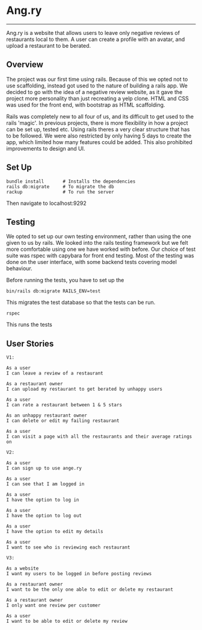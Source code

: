 # Ang.ry
------------

Ang.ry is a website that allows users to leave only negative reviews of restaurants local to them. A user can create a profile with an avatar, and upload a restaurant to be berated.

## Overview

The project was our first time using rails. Because of this we opted not to use scaffolding, instead got used to the nature of building a rails app. We decided to go with the idea of a negative review website, as it gave the project more personality than just recreating a yelp clone. HTML and CSS was used for the front end, with bootstrap as HTML scaffolding.

Rails was completely new to all four of us, and its difficult to get used to the rails 'magic'. In previous projects, there is more flexibility in how a project can be set up, tested etc. Using rails theres a very clear structure that has to be followed. We were also restricted by only having 5 days to create the app, which limited how many features could be added. This also prohibited improvements to design and UI.

## Set Up
```
bundle install       # Installs the dependencies
rails db:migrate     # To migrate the db 
rackup               # To run the server
```
Then navigate to localhost:9292


## Testing

We opted to set up our own testing environment, rather than using the one given to us by rails. We looked into the rails testing framework but we felt more comfortable using one we have worked with before. Our choice of test suite was rspec with capybara for front end testing. Most of the testing was done on the user interface, with some backend tests covering model behaviour.


Before running the tests, you have to set up the

```
bin/rails db:migrate RAILS_ENV=test
```
This migrates the test database so that the tests can be run.
```
rspec
```
This runs the tests


## User Stories



```
V1:

As a user
I can leave a review of a restaurant

As a restaurant owner
I can upload my restaurant to get berated by unhappy users

As a user
I can rate a restaurant between 1 & 5 stars

As an unhappy restaurant owner
I can delete or edit my failing restaurant

As a user
I can visit a page with all the restaurants and their average ratings on
```

```
V2:

As a user
I can sign up to use ange.ry

As a user
I can see that I am logged in

As a user
I have the option to log in

As a user
I have the option to log out

As a user
I have the option to edit my details

As a user
I want to see who is reviewing each restaurant

```

```
V3:

As a website
I want my users to be logged in before posting reviews

As a restaurant owner
I want to be the only one able to edit or delete my restaurant

As a restaurant owner
I only want one review per customer

As a user
I want to be able to edit or delete my review

```
